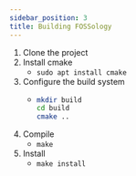 ```yaml
---
sidebar_position: 3
title: Building FOSSology
---
```

<!--
SPDX-License-Identifier: CC-BY-SA-4.0

SPDX-FileCopyrightText: 2021 Avinal Kumar <avinal.xlvii@gmail.com>
-->

1. Clone the project
2. Install cmake
    - `sudo apt install cmake`
3. Configure the build system
    - ```bash
      mkdir build
      cd build
      cmake ..
      ```
4. Compile
    - `make`
5. Install
    - `make install`
